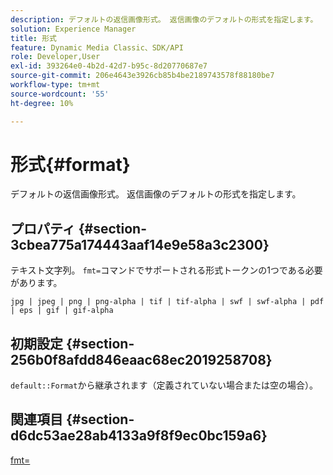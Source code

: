 ```yaml
---
description: デフォルトの返信画像形式。 返信画像のデフォルトの形式を指定します。
solution: Experience Manager
title: 形式
feature: Dynamic Media Classic、SDK/API
role: Developer,User
exl-id: 393264e0-4b2d-42d7-b95c-8d20770687e7
source-git-commit: 206e4643e3926cb85b4be2189743578f88180be7
workflow-type: tm+mt
source-wordcount: '55'
ht-degree: 10%

---
```


# 形式{#format}

デフォルトの返信画像形式。 返信画像のデフォルトの形式を指定します。

## プロパティ {#section-3cbea775a174443aaf14e9e58a3c2300}

テキスト文字列。 `fmt=`コマンドでサポートされる形式トークンの1つである必要があります。

`jpg | jpeg | png | png-alpha | tif | tif-alpha | swf | swf-alpha | pdf | eps | gif | gif-alpha`

## 初期設定 {#section-256b0f8afdd846eaac68ec2019258708}

`default::Format`から継承されます（定義されていない場合または空の場合）。

## 関連項目 {#section-d6dc53ae28ab4133a9f8f9ec0bc159a6}

[fmt=](../../../../../ir-api/http-protocol/image-rendering-api-ref/c-ir-http-protocol-ref/c-ir-http-protocol-command-reference/r-ir-fmt.md#reference-4c743f67d56b47c5b774fcc900ff758c)
